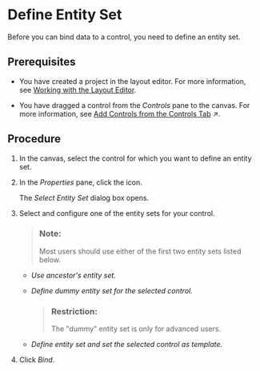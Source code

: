 <!-- loio24b6b2b49f134005a6d89f1680b1fa43 -->

# Define Entity Set

Before you can bind data to a control, you need to define an entity set.



<a name="loio24b6b2b49f134005a6d89f1680b1fa43__prereq_rtv_1m1_4cb"/>

## Prerequisites

-   You have created a project in the layout editor. For more information, see [Working with the Layout Editor](working-with-the-layout-editor-8fbbaad.md).

-   You have dragged a control from the *Controls* pane to the canvas. For more information, see [Add Controls from the Controls Tab](https://help.sap.com/viewer/b404f04cb6d4415eb46aeb4e3a28271d/Cloud/en-US/82d84385d3e3400096ab6f26f0cd2582.html "Add controls to the canvas by using drag and drop functionality.") :arrow_upper_right:.




<a name="loio24b6b2b49f134005a6d89f1680b1fa43__steps_txk_plc_xnb"/>

## Procedure

1.  In the canvas, select the control for which you want to define an entity set.

2.  In the *Properties* pane, click the icon.

    The *Select Entity Set* dialog box opens.

3.  Select and configure one of the entity sets for your control.

    > ### Note:  
    > Most users should use either of the first two entity sets listed below.

    -   *Use ancestor's entity set.*
    -   *Define dummy entity set for the selected control.*

        > ### Restriction:  
        > The "dummy" entity set is only for advanced users.

    -   *Define entity set and set the selected control as template.*

4.  Click *Bind*.


